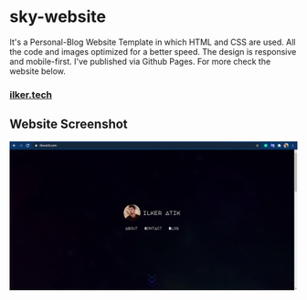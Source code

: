 # sky-website
It's a Personal-Blog Website Template in which HTML and CSS are used. All the code and images optimized for a better speed. The design is responsive and mobile-first. I've published via Github Pages. For more check the website below.
### <a href="https://ilker.tech/">ilker.tech</a>
## Website Screenshot
<a href="https://ilker.tech/"><img src="https://github.com/ilkeratik/sky-website/blob/main/img/ilkeratik.png"></a>
